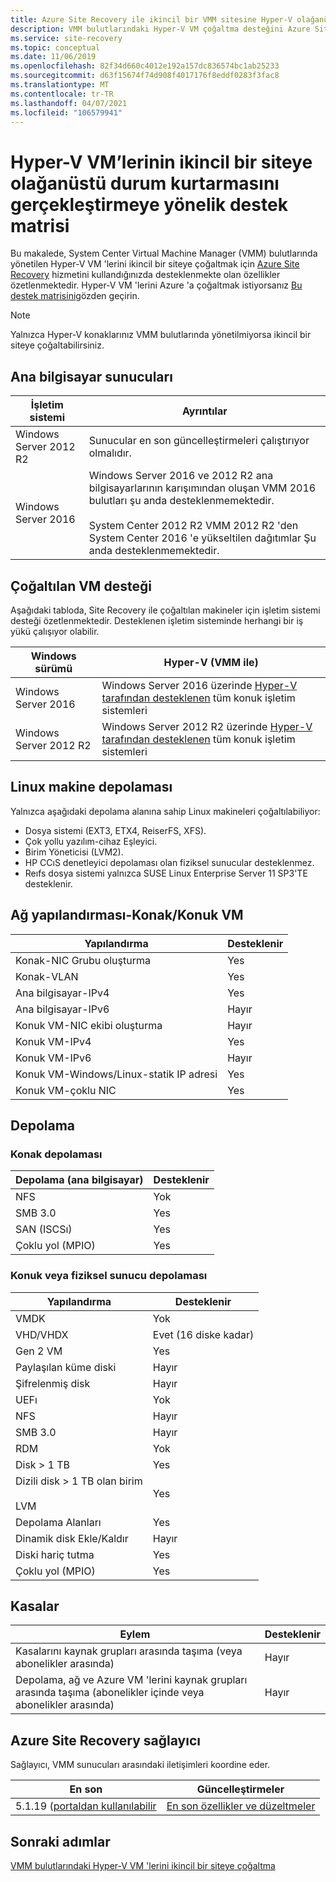 ```yaml
---
title: Azure Site Recovery ile ikincil bir VMM sitesine Hyper-V olağanüstü durum kurtarma desteği matrisi
description: VMM bulutlarındaki Hyper-V VM çoğaltma desteğini Azure Site Recovery olan ikincil bir siteye özetler.
ms.service: site-recovery
ms.topic: conceptual
ms.date: 11/06/2019
ms.openlocfilehash: 82f34d660c4012e192a157dc836574bc1ab25233
ms.sourcegitcommit: d63f15674f74d908f4017176f8eddf0283f3fac8
ms.translationtype: MT
ms.contentlocale: tr-TR
ms.lasthandoff: 04/07/2021
ms.locfileid: "106579941"
---
```

# <a name="support-matrix-for-disaster-recovery-of-hyper-v-vms-to-a-secondary-site"></a>Hyper-V VM’lerinin ikincil bir siteye olağanüstü durum kurtarmasını gerçekleştirmeye yönelik destek matrisi

Bu makalede, System Center Virtual Machine Manager (VMM) bulutlarında yönetilen Hyper-V VM 'lerini ikincil bir siteye çoğaltmak için [Azure Site Recovery](site-recovery-overview.md) hizmetini kullandığınızda desteklenmekte olan özellikler özetlenmektedir. Hyper-V VM 'lerini Azure 'a çoğaltmak istiyorsanız [Bu destek matrisini](hyper-v-azure-support-matrix.md)gözden geçirin.

> [!NOTE]
> Yalnızca Hyper-V konaklarınız VMM bulutlarında yönetilmiyorsa ikincil bir siteye çoğaltabilirsiniz.


## <a name="host-servers"></a>Ana bilgisayar sunucuları

**İşletim sistemi** | **Ayrıntılar**
--- | ---
Windows Server 2012 R2 | Sunucular en son güncelleştirmeleri çalıştırıyor olmalıdır.
Windows Server 2016 |  Windows Server 2016 ve 2012 R2 ana bilgisayarlarının karışımından oluşan VMM 2016 bulutları şu anda desteklenmemektedir.<br/><br/> System Center 2012 R2 VMM 2012 R2 'den System Center 2016 'e yükseltilen dağıtımlar Şu anda desteklenmemektedir.


## <a name="replicated-vm-support"></a>Çoğaltılan VM desteği

Aşağıdaki tabloda, Site Recovery ile çoğaltılan makineler için işletim sistemi desteği özetlenmektedir. Desteklenen işletim sisteminde herhangi bir iş yükü çalışıyor olabilir.

**Windows sürümü** | **Hyper-V (VMM ile)**
--- | ---
Windows Server 2016 | Windows Server 2016 üzerinde [Hyper-V tarafından desteklenen](/windows-server/virtualization/hyper-v/Supported-Windows-guest-operating-systems-for-Hyper-V-on-Windows) tüm konuk işletim sistemleri 
Windows Server 2012 R2 | Windows Server 2012 R2 üzerinde [Hyper-V tarafından desteklenen](/previous-versions/windows/it-pro/windows-server-2012-R2-and-2012/dn792027%28v%3dws.11%29) tüm konuk işletim sistemleri

## <a name="linux-machine-storage"></a>Linux makine depolaması

Yalnızca aşağıdaki depolama alanına sahip Linux makineleri çoğaltılabiliyor:

- Dosya sistemi (EXT3, ETX4, ReiserFS, XFS).
- Çok yollu yazılım-cihaz Eşleyici.
- Birim Yöneticisi (LVM2).
- HP CCıS denetleyici depolaması olan fiziksel sunucular desteklenmez.
- Reıfs dosya sistemi yalnızca SUSE Linux Enterprise Server 11 SP3'TE desteklenir.

## <a name="network-configuration---hostguest-vm"></a>Ağ yapılandırması-Konak/Konuk VM

**Yapılandırma** | **Desteklenir**  
--- | --- 
Konak-NIC Grubu oluşturma | Yes 
Konak-VLAN | Yes 
Ana bilgisayar-IPv4 | Yes 
Ana bilgisayar-IPv6 | Hayır 
Konuk VM-NIC ekibi oluşturma | Hayır
Konuk VM-IPv4 | Yes
Konuk VM-IPv6 | Hayır
Konuk VM-Windows/Linux-statik IP adresi | Yes
Konuk VM-çoklu NIC | Yes


## <a name="storage"></a>Depolama

### <a name="host-storage"></a>Konak depolaması

**Depolama (ana bilgisayar)** | **Desteklenir**
--- | --- 
NFS | Yok
SMB 3.0 |  Yes
SAN (ISCSı) | Yes
Çoklu yol (MPIO) | Yes

### <a name="guest-or-physical-server-storage"></a>Konuk veya fiziksel sunucu depolaması

**Yapılandırma** | **Desteklenir**
--- | --- | 
VMDK |  Yok
VHD/VHDX | Evet (16 diske kadar)
Gen 2 VM | Yes
Paylaşılan küme diski | Hayır
Şifrelenmiş disk | Hayır
UEFı| Yok
NFS | Hayır
SMB 3.0 | Hayır
RDM | Yok
Disk > 1 TB | Yes
Dizili disk > 1 TB olan birim<br/><br/> LVM | Yes
Depolama Alanları | Yes
Dinamik disk Ekle/Kaldır | Hayır
Diski hariç tutma | Yes
Çoklu yol (MPIO) | Yes

## <a name="vaults"></a>Kasalar

**Eylem** | **Desteklenir**
--- | --- 
Kasalarını kaynak grupları arasında taşıma (veya abonelikler arasında) |  Hayır
Depolama, ağ ve Azure VM 'lerini kaynak grupları arasında taşıma (abonelikler içinde veya abonelikler arasında) | Hayır

## <a name="azure-site-recovery-provider"></a>Azure Site Recovery sağlayıcı

Sağlayıcı, VMM sunucuları arasındaki iletişimleri koordine eder. 

**En son** | **Güncelleştirmeler**
--- | --- 
5.1.19 ([portaldan kullanılabilir](https://aka.ms/downloaddra) | [En son özellikler ve düzeltmeler](https://support.microsoft.com/kb/3155002)



## <a name="next-steps"></a>Sonraki adımlar

[VMM bulutlarındaki Hyper-V VM 'lerini ikincil bir siteye çoğaltma](./hyper-v-vmm-disaster-recovery.md)

